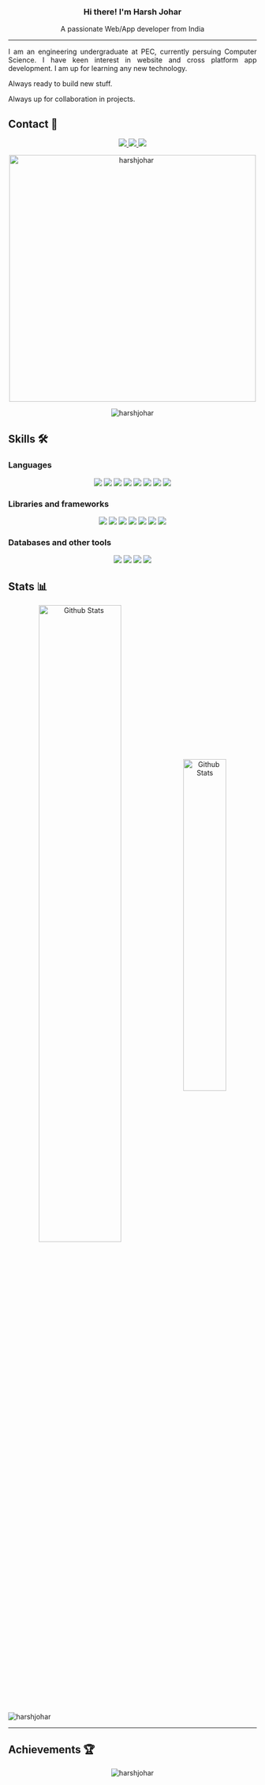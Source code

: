 <div>
    <h3 align="center" font-size="24"> Hi there! I'm Harsh Johar </h3>
    <p align="center">A passionate Web/App developer from India</p>
</div>

---

<p align="justify"> I am an engineering undergraduate at PEC, currently persuing Computer Science. I have keen interest in website and cross platform app development. I am up for learning any new technology. </p>
<p>Always ready to build new stuff.</p>
<p>Always up for collaboration in projects.</p>

<!-- Connect -->
<h2 align="left">Contact 🔗</h2>

<p align="center">
    <a href="https://www.linkedin.com/in/harshjohar/">
        <img src="https://img.shields.io/badge/LinkedIn-blue?style=for-the-badge&logo=linkedin&labelColor=blue">
    </a>
    <a href="https://www.instagram.com/harsh.johar">
        <img src="https://img.shields.io/badge/instagram-E2118C?style=for-the-badge&logo=instagram&logoColor=white">
    </a>
    <a href="mailto:hpsj3112@gmail.com">
        <img src="https://img.shields.io/badge/gmail-red?style=for-the-badge&logo=gmail&logoColor=white">
    </a>
</p>


<p align ="center">     
    <img width="500"  src="https://github-readme-streak-stats.herokuapp.com/?user=harshjohar&theme=highcontrast" alt="harshjohar" />    
</p>

<p align="center"> <img src="https://komarev.com/ghpvc/?username=harshjohar&label=Profile%20views&color=0e75b6&style=for-the-badge" alt="harshjohar" /> </p>

<!-- Skills -->
<h2> Skills 🛠️ </h2>

<h3> Languages </h3>    
<p align="center">
        <img src="https://img.shields.io/badge/C%2B%2B-00599C?style=for-the-badge&logo=c%2B%2B&logoColor=white">    
        <img src="https://img.shields.io/badge/HTML5-E34F26?style=for-the-badge&logo=html5&logoColor=white">
        <img src="https://img.shields.io/badge/CSS3-1572B6?style=for-the-badge&logo=css3&logoColor=white">
        <img src="https://img.shields.io/badge/JavaScript-323330?style=for-the-badge&logo=javascript&logoColor=F7DF1E"> 
        <img src="https://img.shields.io/badge/Typescript-20232A?style=for-the-badge&logo=typescript&logoColor=00599f"> 
        <img src="https://img.shields.io/badge/Python-FFD43B?style=for-the-badge&logo=python&logoColor=blue">
        <img src="https://img.shields.io/badge/Dart-003d80?style=for-the-badge&logo=Dart&logoColor=white">
        <img src="https://img.shields.io/badge/Markdown-000000?style=for-the-badge&logo=markdown&logoColor=white">
</p>
<h3> Libraries and frameworks </h3>
<p align="center">
       <img src="https://img.shields.io/badge/React-20232A?style=for-the-badge&logo=react&logoColor=61DAFB">
       <img src="https://img.shields.io/badge/Node.js-339933?style=for-the-badge&logo=nodedotjs&logoColor=white">
       <img src="https://img.shields.io/badge/Express.js-000000?style=for-the-badge&logo=express&logoColor=white">
       <img src="https://img.shields.io/badge/Flutter-0785fa?style=for-the-badge&logo=flutter&logoColor=white">
       <img src="https://img.shields.io/badge/Bootstrap-563D7C?style=for-the-badge&logo=bootstrap&logoColor=white">        
       <img src="https://img.shields.io/badge/Tailwind_css-4a7e7b?style=for-the-badge&logo=tailwindcss&logoColor=white">        
       <img src="https://img.shields.io/badge/React_native-20232A?style=for-the-badge&logo=react&logoColor=61DAFB">        
</p>
<h3> Databases and other tools </h3>
<p align="center">
       <img src="https://img.shields.io/badge/Docker-005C84?style=for-the-badge&logo=docker&logoColor=white">
       <img src="https://img.shields.io/badge/MongoDB-D9EAD3?style=for-the-badge&logo=mongodb&logoColor=whitee">
       <img src="https://img.shields.io/badge/MySQL-005C84?style=for-the-badge&logo=mysql&logoColor=white">
       <img src="https://img.shields.io/badge/Visual_Studio_Code-0078D4?style=for-the-badge&logo=visual%20studio%20code&logoColor=white">

</p>

<!-- Statistics -->
<h2 align="left">Stats 📊</h2>
<div align="center">
    <img src="https://github-readme-stats.vercel.app/api?username=harshjohar&show_icons=true&theme=github_dark&include_all_commits=true" width=57.5% alt="Github Stats" align="center">
    <img src="https://github-readme-stats.vercel.app/api/top-langs/?username=harshjohar&theme=github_dark&langs_count=6&hide=jupyter%20notebook,html&layout=compact" width=41.5% alt="Github Stats" align="center">
</div>
<img align="center" src="https://activity-graph.herokuapp.com/graph?username=harshjohar&theme=react-dark" alt="harshjohar" />

<hr>

<!-- Achievements -->
<h2 align="left">Achievements 🏆</h2>
<p align = "center"> <img src="https://github-profile-trophy.vercel.app/?username=harshjohar&theme=darkhub" alt="harshjohar" /> </p>

